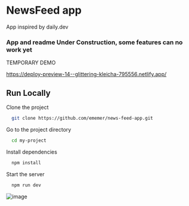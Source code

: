 
# NewsFeed app 

App inspired by daily.dev

### App and readme Under Construction, some features can no work yet

TEMPORARY DEMO

https://deploy-preview-14--glittering-kleicha-795556.netlify.app/


## Run Locally

Clone the project

```bash
  git clone https://github.com/ememer/news-feed-app.git
```

Go to the project directory

```bash
  cd my-project
```

Install dependencies

```bash
  npm install
```

Start the server

```bash
  npm run dev
```

![image](https://user-images.githubusercontent.com/46853050/209478992-21820ccb-ae96-44ad-9e06-2cc306109d9c.png)
